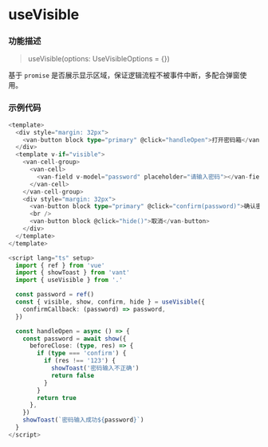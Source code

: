 # useVisible

### 功能描述

> useVisible(options: UseVisibleOptions = {})

基于 `promise` 是否展示显示区域，保证逻辑流程不被事件中断，多配合弹窗使用。

### 示例代码

<demo></demo> 

<script lang="ts" setup>
  import Demo from './demo.vue'
</script>

```ts
<template>
  <div style="margin: 32px">
    <van-button block type="primary" @click="handleOpen">打开密码箱</van-button>
  </div>
  <template v-if="visible">
    <van-cell-group>
      <van-cell>
        <van-field v-model="password" placeholder="请输入密码"></van-field>
      </van-cell>
    </van-cell-group>
    <div style="margin: 32px">
      <van-button block type="primary" @click="confirm(password)">确认密码</van-button>
      <br />
      <van-button block @click="hide()">取消</van-button>
    </div>
  </template>
</template>

<script lang="ts" setup>
  import { ref } from 'vue'
  import { showToast } from 'vant'
  import { useVisible } from '.'

  const password = ref()
  const { visible, show, confirm, hide } = useVisible({
    confirmCallback: (password) => password,
  })

  const handleOpen = async () => {
    const password = await show({
      beforeClose: (type, res) => {
        if (type === 'confirm') {
          if (res !== '123') {
            showToast('密码输入不正确')
            return false
          }
        }
        return true
      },
    })
    showToast(`密码输入成功${password}`)
  }
</script>
```
